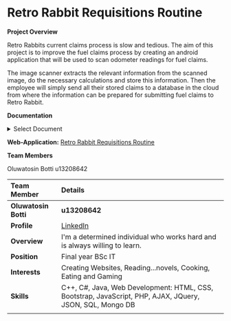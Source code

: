 # Retro Rabbit Requisitions Routine

**Project Overview**

Retro Rabbits current claims process is slow and tedious. The aim of this project is to improve the fuel claims process by creating an android application that will be used to scan odometer readings for fuel claims.

The image scanner extracts the relevant information from the scanned image, do the necessary calculations and store this information. Then the employee will simply send all their stored claims to a database in the cloud from where the information can be prepared for submitting fuel claims to Retro Rabbit.

**Documentation**
<details><summary> Select Document</summary></br>
<a href="https://github.com/cos301-2019-se/Reformed-Rabbit-Requisitions-Routine/blob/master/src-old/Documentation/Demo%201.pdf" target="_blank">SRS Document</a></br>
<a href="https://github.com/cos301-2019-se/Reformed-Rabbit-Requisitions-Routine/blob/master/src-old/Documentation/Demo%202.pdf" </br>
<a target="_blank">Architectural Design and Requirements Document</a></br>
<a href="https://github.com/cos301-2019-se/Botti-Oluwatosin/blob/master/Demo%204.pdf"
target="_blank"> Functional and Architectural Design Document</a></br>
<a href="src-old/Documentation/Updated_User_Manual.pdf" target="_blank">User Manual Document</a></br>
<a href="src-old/Documentation/Updated_Coding_Standards.pdf" target="_blank">Coding Standards Document</a></br>
</details>

**Web-Application:**
<a href = "https://cos301-2019-se.github.io/Botti-Oluwatosin/web-app/"> Retro Rabbit Requisitions Routine </a>


**Team Members**

Oluwatosin Botti u13208642 <br>

|Team Member | Details | 
| :---         | :---         |  
|**Oluwatosin Botti**|**u13208642** |
|**Profile** |<a href="https://www.linkedin.com/in/tosin-botti-9245a3a1/" target="_blank">LinkedIn</a>|
|**Overview**|I&#39;m a determined individual who works hard and is always willing to learn. |
|**Position** |Final year BSc IT|
|**Interests** |Creating Websites, Reading...novels, Cooking, Eating and Gaming|
|**Skills**|C++, C#, Java, Web Development: HTML, CSS, Bootstrap, JavaScript, PHP, AJAX, JQuery, JSON, SQL, Mongo DB|
|       |

